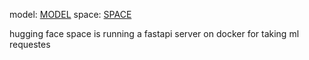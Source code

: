 model:   [MODEL](https://huggingface.co/Sap000/cattle-scans)
space:   [SPACE](https://huggingface.co/spaces/Sap000/cattle-buffaloes)

hugging face space is running a fastapi server on docker for taking ml requestes
